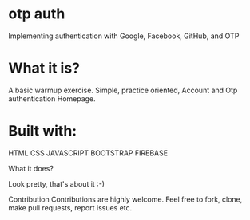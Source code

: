 # otp auth
Implementing authentication with Google, Facebook, GitHub, and OTP 

<h1>What it is?</h1>

A basic warmup exercise. Simple, practice oriented, Account and Otp authentication Homepage. 


# Built with:

HTML
CSS
JAVASCRIPT
BOOTSTRAP
FIREBASE


What it does?

Look pretty, that's about it :-)
 

 Contribution
Contributions are highly welcome. Feel free to fork, clone, make pull requests, report issues etc.
